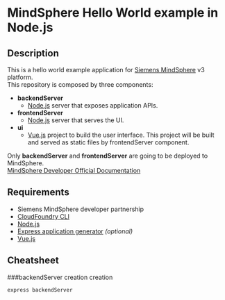 # MindSphere Hello World example in Node.js
## Description
This is a hello world example application for [Siemens MindSphere](https://www.siemens.com/global/en/home/products/software/mindsphere.html) v3 platform. <br />
This repository is composed by three components:
*  **backendServer**
    * [Node.js](https://nodejs.org/) server that exposes application APIs.
*  **frontendServer**
    * [Node.js](https://nodejs.org/) server that serves the UI.
*  **ui**
    *  [Vue.js](https://vuejs.org/) project to build the user interface. This project will be built and served as static files by frontendServer component.

Only **backendServer** and **frontendServer** are going to be deployed to MindSphere. <br />
[MindSphere Developer Official Documentation](https://developer.mindsphere.io/howto/howto-cloud-foundry/index.html)

## Requirements
*   Siemens MindSphere developer partnership
*   [CloudFoundry CLI](https://docs.cloudfoundry.org/cf-cli/install-go-cli.html)
*   [Node.js](https://nodejs.org/en/download/)
*   [Express application generator](https://expressjs.com/en/starter/generator.html) *(optional)*
*   [Vue.js](https://vuejs.org/v2/guide/installation.html#NPM)

## Cheatsheet
###backendServer creation creation
```
express backendServer
```